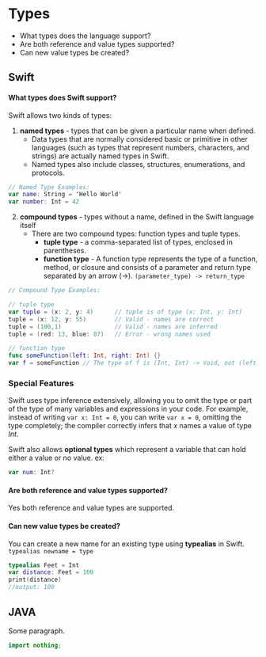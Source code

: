 # Types
* What types does the language support?
* Are both reference and value types supported?
* Can new value types be created?
## Swift
#### What types does Swift support?
Swift allows two kinds of types:
1. **named types** - types that can be given a particular name when defined.
    * Data types that are normally considered basic or primitive in other languages (such as types that represent numbers, characters, and strings) are actually named types in Swift.
    * Named types also include classes, structures, enumerations, and protocols.

```swift
// Named Type Examples:
var name: String = 'Hello World'
var number: Int = 42

```

2. **compound types** - types without a name, defined in the Swift language itself
    * There are two compound types: function types and tuple types.
        * **tuple type** - a comma-separated list of types, enclosed in parentheses. 
        * **function type** - A function type represents the type of a function, method, or closure and consists of a parameter and return type separated by an arrow (->). `(parameter_type) -> return_type`
```swift
// Compound Type Examples:

// tuple type
var tuple = (x: 2, y: 4)      // tuple is of type (x: Int, y: Int)
tuple = (x: 12, y: 55)        // Valid - names are correct
tuple = (100,1)               // Valid - names are inferred
tuple = (red: 13, blue: 87)   // Error - wrong names used

// function type
func someFunction(left: Int, right: Int) {}
var f = someFunction // The type of f is (Int, Int) -> Void, not (left: Int, right: Int) -> Void.
```
### Special Features
Swift uses type inference extensively, allowing you to omit the type or part of the type of many variables and expressions in your code. For example, instead of writing `var x: Int = 0`, you can write `var x = 0`, omitting the type completely; the compiler correctly infers that *x* names a value of type *Int*.

Swift also allows **optional types** which represent a variable that can hold either a value or no value. ex: 
```swift 
var num: Int?
```

#### Are both reference and value types supported?
Yes both reference and value types are supported.

#### Can new value types be created?
You can create a new name for an existing type using **typealias** in Swift. `typealias newname = type`
```swift
typealias Feet = Int
var distance: Feet = 100
print(distance)
//output: 100
```

## JAVA
Some paragraph.

```java
import nothing;
```
